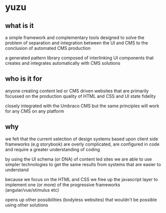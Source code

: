 # yuzu

## what is it

a simple framework and complementary tools designed to solve the problem of separation and integration between the UI and CMS to the conclusion of automated CMS production

a generated pattern library composed of interlinking UI components that creates and integrates automatically with CMS solutions 

## who is it for

anyone creating content led or CMS driven websites that are primarily focussed on the production quality of HTML and CSS and UI state fidelity

closely integrated with the Umbraco CMS but the same principles will work for any CMS on any platform

## why

we felt that the current selection of design systems based upon client side frameworks (e.g storybook) are overly complicated, are configured in code and require a greater understanding of coding

by using the UI schema (or DNA) of content led sites we are able to use simpler technologies to get the same results from systems that are easier to understand 

because we focus on the HTML and CSS we free up the javascript layer to implement one (or more) of the progressive frameworks (angular/vue/stimulus etc)

opens up other possibilities (bodyless websites) that wouldn't be possible using other solutions  